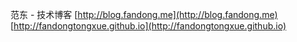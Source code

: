 
范东 - 技术博客 
[http://blog.fandong.me](http://blog.fandong.me)
[http://fandongtongxue.github.io](http://fandongtongxue.github.io)
